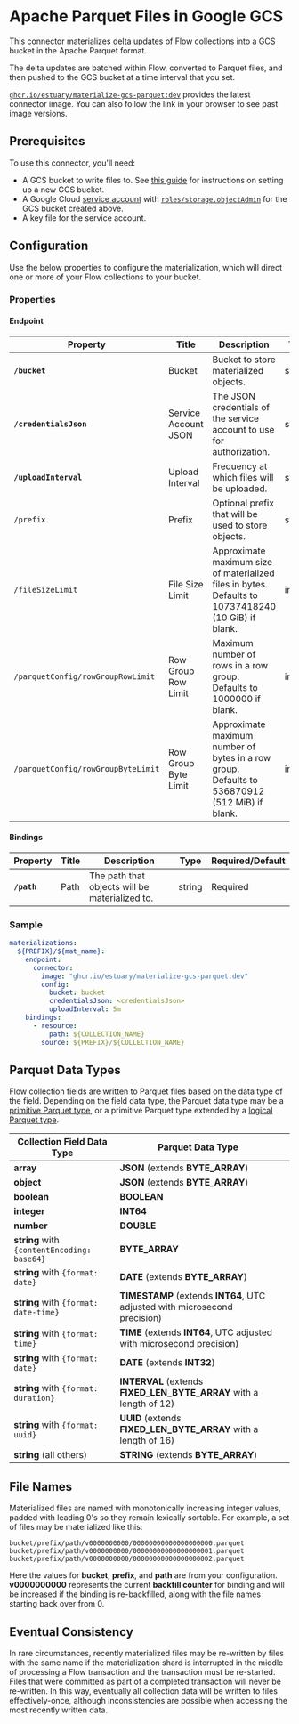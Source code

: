 
# Apache Parquet Files in Google GCS

This connector materializes [delta updates](../../../concepts/materialization.md#delta-updates) of
Flow collections into a GCS bucket in the Apache Parquet format.

The delta updates are batched within Flow, converted to Parquet files, and then pushed to the GCS
bucket at a time interval that you set.

[`ghcr.io/estuary/materialize-gcs-parquet:dev`](https://ghcr.io/estuary/materialize-gcs-parquet:dev)
provides the latest connector image. You can also follow the link in your browser to see past image
versions.

## Prerequisites

To use this connector, you'll need:

* A GCS bucket to write files to. See [this
  guide](https://cloud.google.com/storage/docs/creating-buckets) for instructions on setting up a
  new GCS bucket.
* A Google Cloud [service account](https://cloud.google.com/docs/authentication/getting-started)
  with [`roles/storage.objectAdmin`](https://cloud.google.com/storage/docs/access-control/iam-roles#standard-roles)
  for the GCS bucket created above.
* A key file for the service account.

## Configuration

Use the below properties to configure the materialization, which will direct one or more of your
Flow collections to your bucket.

### Properties

#### Endpoint

| Property                           | Title                 | Description                                                                                                                                   | Type    | Required/Default |
|------------------------------------|-----------------------|-----------------------------------------------------------------------------------------------------------------------------------------------|---------|------------------|
| **`/bucket`**                      | Bucket                | Bucket to store materialized objects.                                                                                                         | string  | Required         |
| **`/credentialsJson`**             | Service Account JSON  | The JSON credentials of the service account to use for authorization.                                                                         | string  | Required         |
| **`/uploadInterval`**              | Upload Interval       | Frequency at which files will be uploaded.                                                                                                    | string  | 5m               |
| `/prefix`                          | Prefix                | Optional prefix that will be used to store objects.                                                                                           | string  |                  |
| `/fileSizeLimit`                   | File Size Limit       | Approximate maximum size of materialized files in bytes. Defaults to 10737418240 (10 GiB) if blank.                                           | integer |                  |
| `/parquetConfig/rowGroupRowLimit`  | Row Group Row Limit   | Maximum number of rows in a row group. Defaults to 1000000 if blank.                                                                          | integer |                  |
| `/parquetConfig/rowGroupByteLimit` | Row Group Byte Limit  | Approximate maximum number of bytes in a row group. Defaults to 536870912 (512 MiB) if blank.                                                 | integer |                  |

#### Bindings

| Property    | Title | Description                                    | Type   | Required/Default |
|-------------|-------|------------------------------------------------|--------|------------------|
| **`/path`** | Path  | The path that objects will be materialized to. | string | Required         |

### Sample

```yaml
materializations:
  ${PREFIX}/${mat_name}:
    endpoint:
      connector:
        image: "ghcr.io/estuary/materialize-gcs-parquet:dev"
        config:
          bucket: bucket
          credentialsJson: <credentialsJson>
          uploadInterval: 5m
    bindings:
      - resource:
          path: ${COLLECTION_NAME}
        source: ${PREFIX}/${COLLECTION_NAME}
```

## Parquet Data Types

Flow collection fields are written to Parquet files based on the data type of the field. Depending
on the field data type, the Parquet data type may be a [primitive Parquet
type](https://parquet.apache.org/docs/file-format/types/), or a primitive Parquet type extended by a
[logical Parquet type](https://github.com/apache/parquet-format/blob/master/LogicalTypes.md).

| Collection Field Data Type                  | Parquet Data Type                                                          |   |
|---------------------------------------------|----------------------------------------------------------------------------|---|
| **array**                                   | **JSON** (extends **BYTE_ARRAY**)                                          |   |
| **object**                                  | **JSON** (extends **BYTE_ARRAY**)                                          |   |
| **boolean**                                 | **BOOLEAN**                                                                |   |
| **integer**                                 | **INT64**                                                                  |   |
| **number**                                  | **DOUBLE**                                                                 |   |
| **string** with `{contentEncoding: base64}` | **BYTE_ARRAY**                                                             |   |
| **string** with `{format: date}`            | **DATE** (extends **BYTE_ARRAY**)                                          |   |
| **string** with `{format: date-time}`       | **TIMESTAMP** (extends **INT64**, UTC adjusted with microsecond precision) |   |
| **string** with `{format: time}`            | **TIME** (extends **INT64**, UTC adjusted with microsecond precision)      |   |
| **string** with `{format: date}`            | **DATE** (extends **INT32**)                                               |   |
| **string** with `{format: duration}`        | **INTERVAL** (extends **FIXED_LEN_BYTE_ARRAY** with a length of 12)        |   |
| **string** with `{format: uuid}`            | **UUID** (extends **FIXED_LEN_BYTE_ARRAY** with a length of 16)            |   |
| **string** (all others)                     | **STRING** (extends **BYTE_ARRAY**)                                        |   |


## File Names

Materialized files are named with monotonically increasing integer values, padded with leading 0's
so they remain lexically sortable. For example, a set of files may be materialized like this:

```
bucket/prefix/path/v0000000000/00000000000000000000.parquet
bucket/prefix/path/v0000000000/00000000000000000001.parquet
bucket/prefix/path/v0000000000/00000000000000000002.parquet
```

Here the values for **bucket**, **prefix**, and **path** are from your configuration.
**v0000000000** represents the current **backfill counter** for binding and will be increased if the
binding is re-backfilled, along with the file names starting back over from 0.

## Eventual Consistency

In rare circumstances, recently materialized files may be re-written by files with the same name if
the materialization shard is interrupted in the middle of processing a Flow transaction and the
transaction must be re-started. Files that were committed as part of a completed transaction will
never be re-written. In this way, eventually all collection data will be written to files
effectively-once, although inconsistencies are possible when accessing the most recently written
data.